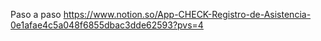 Paso a paso https://www.notion.so/App-CHECK-Registro-de-Asistencia-0e1afae4c5a048f6855dbac3dde62593?pvs=4
